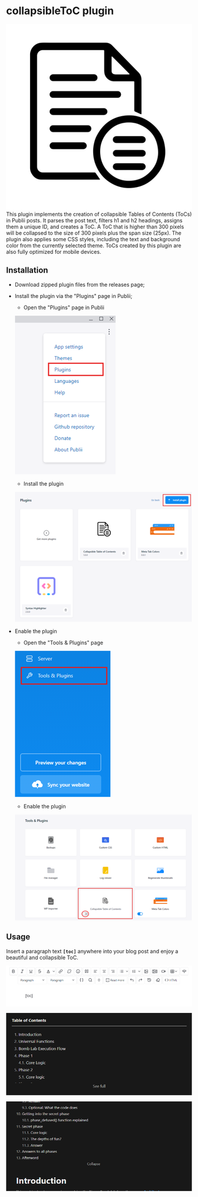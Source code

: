 # collapsibleToC plugin
![](https://github.com/gen-kai/collapsibleToC/raw/main/readme_assets/thumbnail.svg)
This plugin implements the creation of collapsible Tables of Contents (ToCs) in Publii posts.
It parses the post text, filters h1 and h2 headings, assigns them a unique ID, and creates a ToC.
A ToC that is higher than 300 pixels will be collapsed to the size of 300 pixels plus the span size (25px).
The plugin also applies some CSS styles, including the text and background color from the currently selected theme.
ToCs created by this plugin are also fully optimized for mobile devices.

## Installation
- Download zipped plugin files from the releases page;
- Install the plugin via the "Plugins" page in Publii;
	- Open the "Plugins" page in Publii

	![](https://github.com/gen-kai/collapsibleToC/raw/main/readme_assets/Plugins_page.png)
	- Install the plugin

	![](https://github.com/gen-kai/collapsibleToC/raw/main/readme_assets/Install_plugin.png)
- Enable the plugin
	- Open the "Tools & Plugins" page

	![](https://github.com/gen-kai/collapsibleToC/raw/main/readme_assets/Tools&Plugins_page.png)
	- Enable the plugin

	![](https://github.com/gen-kai/collapsibleToC/raw/main/readme_assets/Enable_plugin.png)

## Usage
Insert a paragraph text **`[toc]`** anywhere into your blog post and enjoy a beautiful and collapsible ToC.

![](https://github.com/gen-kai/collapsibleToC/raw/main/readme_assets/ToC_in_post.png)

![](https://github.com/gen-kai/collapsibleToC/raw/main/readme_assets/ToC_collapsed.png)

![](https://github.com/gen-kai/collapsibleToC/raw/main/readme_assets/ToC_expanded.png)